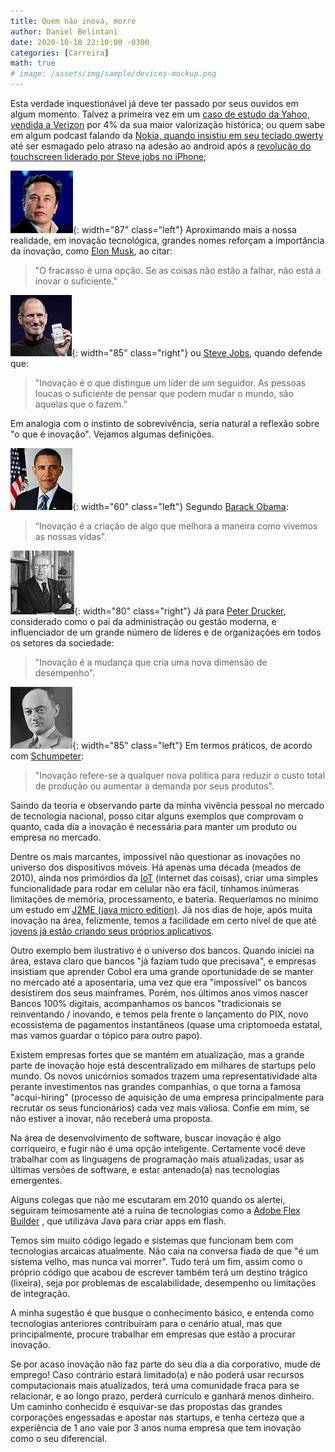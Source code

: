 ```yaml
---
title: Quem não inova, morre
author: Daniel Belintani
date: 2020-10-18 22:10:00 -0300
categories: [Carreira]
math: true
# image: /assets/img/sample/devices-mockup.png
---
```



Esta verdade inquestionável já deve ter passado por seus ouvidos em algum momento. Talvez a primeira vez em um [caso de estudo da Yahoo, vendida a Verizon](https://www.forbes.com/sites/briansolomon/2016/07/25/yahoo-sells-to-verizon-for-5-billion-marissa-mayer/#32d70cd8450f) por 4% da sua maior valorização histórica; ou quem sabe em algum podcast falando da [Nokia, quando insistiu em seu teclado qwerty](http://vrworld.com/2011/01/31/analysis-the-fall-of-nokia/) até ser esmagado pelo atraso na adesão ao android após a [revolução do touchscreen liderado por Steve jobs no iPhone](https://time.com/4628515/steve-jobs-iphone-launch-keynote-2007);

![Desktop View](/assets/img/posts/quem-nao-inova-morre/elon-musk.jpg){: width="87" class="left"}
Aproximando mais a nossa realidade, em inovação tecnológica, grandes nomes reforçam a importância da inovação, como [Elon Musk](https://www.ebiografia.com/elon_musk), ao citar:  
 > "O fracasso é uma opção. Se as coisas não estão a falhar, não está a inovar o suficiente." 

![Desktop View](/assets/img/posts/quem-nao-inova-morre/steve-jobs.jpg){: width="85" class="right"}
ou [Steve Jobs](https://www.ebiografia.com/steve_jobs/), quando defende que:
 > "Inovação é o que distingue um líder de um seguidor. As pessoas loucas o suficiente de pensar que podem mudar o mundo, são aquelas que o fazem."

Em analogia com o instinto de sobrevivência, seria natural a reflexão sobre "o que é inovação". Vejamos algumas definições.   

![Desktop View](/assets/img/posts/quem-nao-inova-morre/barack-obama.jpg){: width="60" class="left"}
Segundo [Barack Obama](https://www.biography.com/us-president/barack-obama):
 > “Inovação é a criação de algo que melhora a maneira como vivemos as nossas vidas". 

![Desktop View](/assets/img/posts/quem-nao-inova-morre/peter-drucker.jpg){: width="80" class="right"}
Já para [Peter Drucker](https://www.ebiografia.com/peter_drucker/), considerado como o pai da administração ou gestão moderna, e influenciador de um grande número de líderes e de organizações em todos os setores da sociedade:
 > "Inovação é a mudança que cria uma nova dimensão de desempenho". 

![Desktop View](/assets/img/posts/quem-nao-inova-morre/joseph-schumpeter.jpg){: width="85" class="left"}
Em termos práticos, de acordo com [Schumpeter](https://pt.wikipedia.org/wiki/Joseph_Schumpeter):
 > "Inovação refere-se a qualquer nova política para reduzir o custo total de produção ou aumentar a demanda por seus produtos".

Saindo da teoria e observando parte da minha vivência pessoal no mercado de tecnologia nacional, posso citar alguns exemplos que comprovam o quanto, cada dia a inovação é necessária para manter um produto ou empresa no mercado.

Dentre os mais marcantes, impossível não questionar as inovações no universo dos dispositivos móveis. Há apenas uma década (meados de 2010), ainda nos primórdios da [IoT](https://www.oracle.com/internet-of-things/what-is-iot.html) (internet das coisas), criar uma simples funcionalidade para rodar em celular não era fácil, tínhamos inúmeras limitações de memória, processamento, e bateria. Requeríamos no mínimo um estudo em [J2ME (java micro edition)](https://www.java.com/pt-BR/download/help/whatis_j2me.html). Já nos dias de hoje, após muita inovação na área, felizmente, temos a facilidade em certo nível de que até [jovens já estão criando seus próprios aplicativos](https://www.hongkiat.com/blog/young-talented-app-developers/).

Outro exemplo bem ilustrativo é o universo dos bancos. Quando iniciei na área, estava claro que bancos "já faziam tudo que precisava", e empresas insistiam que aprender Cobol era uma grande oportunidade de se manter no mercado até a aposentaria, uma vez que era "impossível" os bancos desistirem dos seus mainframes. Porém, nos últimos anos vimos nascer Bancos 100% digitais, acompanhamos os bancos "tradicionais se reinventando / inovando, e temos pela frente o lançamento do PIX, novo ecossistema de pagamentos instantâneos (quase uma criptomoeda estatal, mas vamos guardar o tópico para outro papo).

Existem empresas fortes que se mantém em atualização, mas a grande parte de inovação hoje está descentralizado em milhares de startups pelo mundo. Os novos unicórnios somados trazem uma representatividade alta perante investimentos nas grandes companhias, o que torna a famosa "acqui-hiring" (processo de aquisição de uma empresa principalmente para recrutar os seus funcionários) cada vez mais valiosa. Confie em mim, se não estiver a inovar, não receberá uma proposta.

Na área de desenvolvimento de software, buscar inovação é algo corriqueiro, e fugir não é uma opção inteligente. Certamente você deve trabalhar com as linguagens de programação mais atualizadas, usar as últimas versões de software, e estar antenado(a) nas tecnologias emergentes.

Alguns colegas que não me escutaram em 2010 quando os alertei, seguiram teimosamente até a ruína de tecnologias como a [Adobe Flex Builder](https://www.adobe.com/br/products/flex.html) , que utilizava Java para criar apps em flash.

Temos sim muito código legado e sistemas que funcionam bem com tecnologias arcaicas atualmente. Não caia na conversa fiada de que "é um sistema velho, mas nunca vai morrer". Tudo terá um fim, assim como o próprio código que acabou de escrever também terá um destino trágico (lixeira), seja por problemas de escalabilidade, desempenho ou limitações de integração.

A minha sugestão é que busque o conhecimento básico, e entenda como tecnologias anteriores contribuíram para o cenário atual, mas que principalmente, procure trabalhar em empresas que estão a procurar inovação.

Se por acaso inovação não faz parte do seu dia a dia corporativo, mude de emprego! Caso contrário estará limitado(a) e não poderá usar recursos computacionais mais atualizados, terá uma comunidade fraca para se relacionar, e ao longo prazo, perderá currículo e ganhará menos dinheiro. Um caminho conhecido é esquivar-se das propostas das grandes corporações engessadas e apostar nas startups, e tenha certeza que a experiência de 1 ano vale por 3 anos numa empresa que tem inovação como o seu diferencial.

